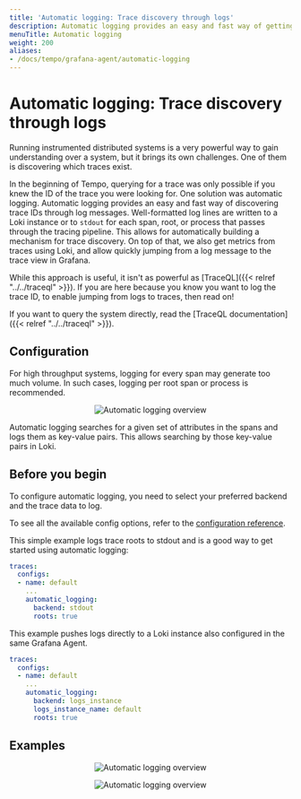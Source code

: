 ```yaml
---
title: 'Automatic logging: Trace discovery through logs'
description: Automatic logging provides an easy and fast way of getting trace discovery through logs.
menuTitle: Automatic logging
weight: 200
aliases:
- /docs/tempo/grafana-agent/automatic-logging
---
```


# Automatic logging: Trace discovery through logs

Running instrumented distributed systems is a very powerful way to gain
understanding over a system, but it brings its own challenges. One of them is
discovering which traces exist.

In the beginning of Tempo, querying for a trace was only possible if you knew
the ID of the trace you were looking for. One solution was automatic logging.
Automatic logging provides an easy and fast way of discovering trace IDs
through log messages. Well-formatted log lines are written to a Loki instance
or to `stdout` for each span, root, or process that passes through the tracing
pipeline. This allows for automatically building a mechanism for trace
discovery. On top of that, we also get metrics from traces using Loki, and
allow quickly jumping from a log message to the trace view in Grafana.

While this approach is useful, it isn't as powerful as [TraceQL]({{< relref
"../../traceql" >}}). If you are here because you know you want to log the
trace ID, to enable jumping from logs to traces, then read on!

If you want to query the system directly, read the [TraceQL
documentation]({{< relref "../../traceql" >}}). 

## Configuration

For high throughput systems, logging for every span may generate too much volume.
In such cases, logging per root span or process is recommended.

<p align="center"><img src="../automatic-logging.png" alt="Automatic logging overview"></p>

Automatic logging searches for a given set of attributes in the spans and logs them as key-value pairs.
This allows searching by those key-value pairs in Loki.

## Before you begin

To configure automatic logging, you need to select your preferred backend and the trace data to log.

To see all the available config options, refer to the [configuration reference](/docs/agent/latest/configuration/traces-config).

This simple example logs trace roots to stdout and is a good way to get started using automatic logging:
```yaml
traces:
  configs:
  - name: default
    ...
    automatic_logging:
      backend: stdout
      roots: true
```

This example pushes logs directly to a Loki instance also configured in the same Grafana Agent.

```yaml
traces:
  configs:
  - name: default
    ...
    automatic_logging:
      backend: logs_instance
      logs_instance_name: default
      roots: true
```

## Examples

<p align="center"><img src="../automatic-logging-example-query.png" alt="Automatic logging overview"></p>
<p align="center"><img src="../automatic-logging-example-results.png" alt="Automatic logging overview"></p>
